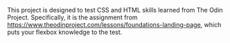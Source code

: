 This project is designed to test CSS and HTML skills learned from The Odin Project. Specifically, it is the assignment from https://www.theodinproject.com/lessons/foundations-landing-page, which puts your flexbox knowledge to the test.
